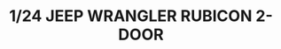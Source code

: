 ---
title: "1/24 JEEP WRANGLER RUBICON 2-DOOR"
price: 7450.0
desc: ""
img_path: "/assets/img/MM CS-003.jpg"
brand: AK
available: true
special_offer: false
new: false
soon: false
cat: "Plasticne-Makete"
subcat: "PM-MENG"
subsubcat: ""
sifra: "MM CS-003"
---